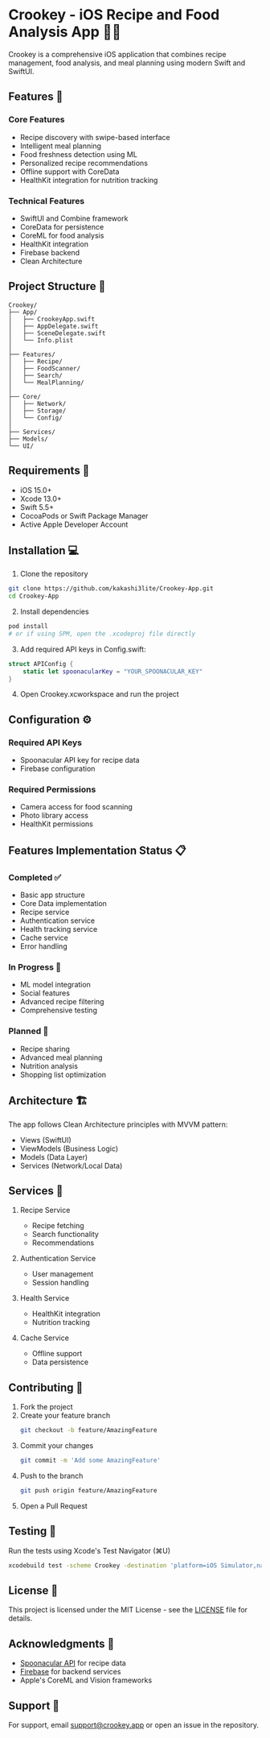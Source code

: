 # Crookey - iOS Recipe and Food Analysis App 🧑‍🍳

Crookey is a comprehensive iOS application that combines recipe management, food analysis, and meal planning using modern Swift and SwiftUI.

## Features 🌟

### Core Features
- Recipe discovery with swipe-based interface
- Intelligent meal planning
- Food freshness detection using ML
- Personalized recipe recommendations
- Offline support with CoreData
- HealthKit integration for nutrition tracking

### Technical Features
- SwiftUI and Combine framework
- CoreData for persistence
- CoreML for food analysis
- HealthKit integration
- Firebase backend
- Clean Architecture

## Project Structure 📁

```
Crookey/
├── App/
│   ├── CrookeyApp.swift
│   ├── AppDelegate.swift
│   ├── SceneDelegate.swift
│   └── Info.plist
│
├── Features/
│   ├── Recipe/
│   ├── FoodScanner/
│   ├── Search/
│   └── MealPlanning/
│
├── Core/
│   ├── Network/
│   ├── Storage/
│   └── Config/
│
├── Services/
├── Models/
└── UI/
```

## Requirements 📱

- iOS 15.0+
- Xcode 13.0+
- Swift 5.5+
- CocoaPods or Swift Package Manager
- Active Apple Developer Account

## Installation 💻

1. Clone the repository
```bash
git clone https://github.com/kakashi3lite/Crookey-App.git
cd Crookey-App
```

2. Install dependencies
```bash
pod install
# or if using SPM, open the .xcodeproj file directly
```

3. Add required API keys in Config.swift:
```swift
struct APIConfig {
    static let spoonacularKey = "YOUR_SPOONACULAR_KEY"
}
```

4. Open Crookey.xcworkspace and run the project

## Configuration ⚙️

### Required API Keys
- Spoonacular API key for recipe data
- Firebase configuration

### Required Permissions
- Camera access for food scanning
- Photo library access
- HealthKit permissions

## Features Implementation Status 📋

### Completed ✅
- Basic app structure
- Core Data implementation
- Recipe service
- Authentication service
- Health tracking service
- Cache service
- Error handling

### In Progress 🚧
- ML model integration
- Social features
- Advanced recipe filtering
- Comprehensive testing

### Planned 📅
- Recipe sharing
- Advanced meal planning
- Nutrition analysis
- Shopping list optimization

## Architecture 🏗

The app follows Clean Architecture principles with MVVM pattern:
- Views (SwiftUI)
- ViewModels (Business Logic)
- Models (Data Layer)
- Services (Network/Local Data)

## Services 🔧

1. Recipe Service
   - Recipe fetching
   - Search functionality
   - Recommendations

2. Authentication Service
   - User management
   - Session handling

3. Health Service
   - HealthKit integration
   - Nutrition tracking

4. Cache Service
   - Offline support
   - Data persistence

## Contributing 🤝

1. Fork the project
2. Create your feature branch
   ```bash
   git checkout -b feature/AmazingFeature
   ```
3. Commit your changes
   ```bash
   git commit -m 'Add some AmazingFeature'
   ```
4. Push to the branch
   ```bash
   git push origin feature/AmazingFeature
   ```
5. Open a Pull Request

## Testing 🧪

Run the tests using Xcode's Test Navigator (⌘U)

```bash
xcodebuild test -scheme Crookey -destination 'platform=iOS Simulator,name=iPhone 13'
```

## License 📄

This project is licensed under the MIT License - see the [LICENSE](LICENSE) file for details.

## Acknowledgments 🙏

- [Spoonacular API](https://spoonacular.com/food-api) for recipe data
- [Firebase](https://firebase.google.com) for backend services
- Apple's CoreML and Vision frameworks

## Support 📱

For support, email support@crookey.app or open an issue in the repository.
